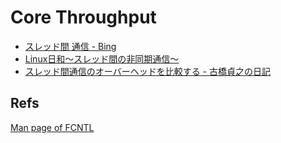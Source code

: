 Core Throughput
===============

* [スレッド間 通信 - Bing](http://www.bing.com/search?q=%E3%82%B9%E3%83%AC%E3%83%83%E3%83%89%E9%96%93+%E9%80%9A%E4%BF%A1&qs=n&form=QBRE&pq=%E3%82%B9%E3%83%AC%E3%83%83%E3%83%89%E9%96%93+%E9%80%9A%E4%BF%A1&sc=0-0&sp=-1&sk=)
* [Linux日和～スレッド間の非同期通信～](http://linux-biyori.sakura.ne.jp/program/pr_sigqueue.php)
* [スレッド間通信のオーバーヘッドを比較する - 古橋貞之の日記](http://d.hatena.ne.jp/viver/20081015/p1)

Refs
----

[Man page of FCNTL](http://linuxjm.sourceforge.jp/html/LDP_man-pages/man2/fcntl.2.html)
